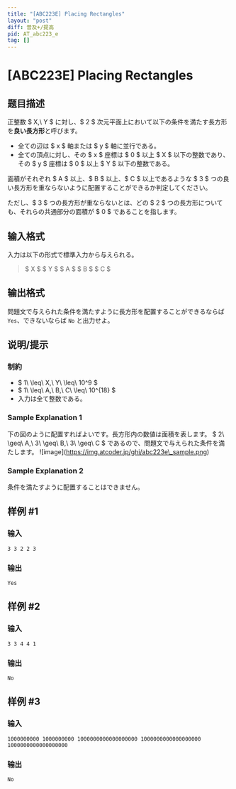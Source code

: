 ```yaml
---
title: "[ABC223E] Placing Rectangles"
layout: "post"
diff: 普及+/提高
pid: AT_abc223_e
tag: []
---
```


# [ABC223E] Placing Rectangles

## 题目描述

[problemUrl]: https://atcoder.jp/contests/abc223/tasks/abc223_e

正整数 $ X,\ Y $ に対し、$ 2 $ 次元平面上において以下の条件を満たす長方形を**良い長方形**と呼びます。

- 全ての辺は $ x $ 軸または $ y $ 軸に並行である。
- 全ての頂点に対し、その $ x $ 座標は $ 0 $ 以上 $ X $ 以下の整数であり、その $ y $ 座標は $ 0 $ 以上 $ Y $ 以下の整数である。

面積がそれぞれ $ A $ 以上、$ B $ 以上、$ C $ 以上であるような $ 3 $ つの良い長方形を重ならないように配置することができるか判定してください。

ただし、$ 3 $ つの長方形が重ならないとは、どの $ 2 $ つの長方形についても、それらの共通部分の面積が $ 0 $ であることを指します。

## 输入格式

入力は以下の形式で標準入力から与えられる。

> $ X $ $ Y $ $ A $ $ B $ $ C $

## 输出格式

問題文で与えられた条件を満たすように長方形を配置することができるならば `Yes`、できないならば `No` と出力せよ。

## 说明/提示

### 制約

- $ 1\ \leq\ X,\ Y\ \leq\ 10^9 $
- $ 1\ \leq\ A,\ B,\ C\ \leq\ 10^{18} $
- 入力は全て整数である。

### Sample Explanation 1

下の図のように配置すればよいです。長方形内の数値は面積を表します。 $ 2\ \geq\ A,\ 3\ \geq\ B,\ 3\ \geq\ C $ であるので、問題文で与えられた条件を満たします。 !\[image\](https://img.atcoder.jp/ghi/abc223e\_sample.png)

### Sample Explanation 2

条件を満たすように配置することはできません。

## 样例 #1

### 输入

```
3 3 2 2 3
```

### 输出

```
Yes
```

## 样例 #2

### 输入

```
3 3 4 4 1
```

### 输出

```
No
```

## 样例 #3

### 输入

```
1000000000 1000000000 1000000000000000000 1000000000000000000 1000000000000000000
```

### 输出

```
No
```

